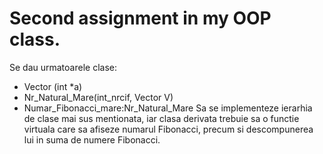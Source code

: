 # Second assignment in my OOP class. 

Se dau urmatoarele clase:
- Vector (int *a)
- Nr_Natural_Mare(int_nrcif, Vector V)
- Numar_Fibonacci_mare:Nr_Natural_Mare
Sa se implementeze ierarhia de clase mai sus mentionata, iar clasa derivata trebuie sa o
functie virtuala care sa afiseze numarul Fibonacci, precum si descompunerea lui in suma
de numere Fibonacci.
